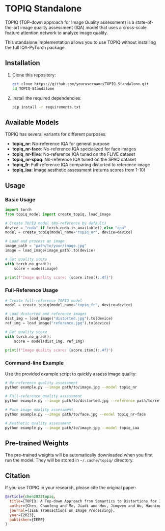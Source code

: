 # TOPIQ Standalone

TOPIQ (TOP-down approach for Image Quality assessment) is a state-of-the-art image quality assessment (IQA) model that uses a cross-scale feature attention network to analyze image quality.

This standalone implementation allows you to use TOPIQ without installing the full IQA-PyTorch package.

## Installation

1. Clone this repository:
   ```bash
   git clone https://github.com/yourusername/TOPIQ-Standalone.git
   cd TOPIQ-Standalone
   ```

2. Install the required dependencies:
   ```bash
   pip install -r requirements.txt
   ```

## Available Models

TOPIQ has several variants for different purposes:

- **topiq_nr**: No-reference IQA for general purpose
- **topiq_nr-face**: No-reference IQA specialized for face images
- **topiq_nr-flive**: No-reference IQA tuned on the FLIVE dataset
- **topiq_nr-spaq**: No-reference IQA tuned on the SPAQ dataset
- **topiq_fr**: Full-reference IQA comparing distorted to reference image
- **topiq_iaa**: Image aesthetic assessment (returns scores from 1-10)

## Usage

### Basic Usage

```python
import torch
from topiq_model import create_topiq, load_image

# Create TOPIQ model (No-reference by default)
device = "cuda" if torch.cuda.is_available() else "cpu"
model = create_topiq(model_name="topiq_nr", device=device)

# Load and process an image
image_path = "path/to/your/image.jpg"
image = load_image(image_path).to(device)

# Get quality score
with torch.no_grad():
    score = model(image)
    
print(f"Image quality score: {score.item():.4f}")
```

### Full-Reference Usage

```python
# Create full-reference TOPIQ model
model = create_topiq(model_name="topiq_fr", device=device)

# Load distorted and reference images
dist_img = load_image("distorted.jpg").to(device)
ref_img = load_image("reference.jpg").to(device)

# Get quality score
with torch.no_grad():
    score = model(dist_img, ref_img)
    
print(f"Image quality score: {score.item():.4f}")
```

### Command-line Example

Use the provided example script to quickly assess image quality:

```bash
# No-reference quality assessment
python example.py --image path/to/image.jpg --model topiq_nr

# Full-reference quality assessment
python example.py --image path/to/distorted.jpg --reference path/to/reference.jpg --model topiq_fr

# Face image quality assessment
python example.py --image path/to/face.jpg --model topiq_nr-face

# Aesthetic quality assessment
python example.py --image path/to/image.jpg --model topiq_iaa
```

## Pre-trained Weights

The pre-trained weights will be automatically downloaded when you first run the model. They will be stored in `~/.cache/topiq/` directory.

## Citation

If you use TOPIQ in your research, please cite the original paper:

```bibtex
@article{chen2023topiq,
  title={TOPIQ: A Top-down Approach from Semantics to Distortions for Image Quality Assessment},
  author={Chen, Chaofeng and Mo, Jiadi and Hou, Jingwen and Wu, Haoning and Liao, Liang and Sun, Wenxiu and Yan, Qiong and Lin, Weisi},
  journal={IEEE Transactions on Image Processing},
  year={2023},
  publisher={IEEE}
}
```
